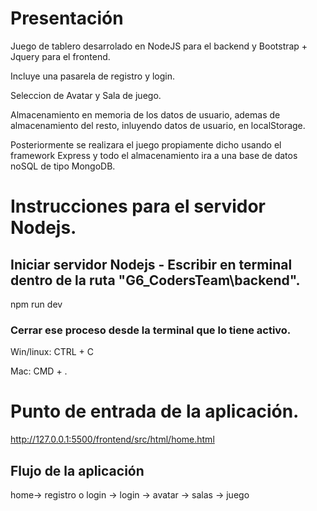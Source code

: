 # Presentación

Juego de tablero desarrolado en NodeJS para el backend y Bootstrap + Jquery para el frontend.

Incluye una pasarela de registro y login.

Seleccion de Avatar y Sala de juego.

Almacenamiento en memoria de los datos de usuario, ademas de almacenamiento del resto, inluyendo datos de usuario, en localStorage.

Posteriormente se realizara el juego propiamente dicho usando el framework Express y todo el almacenamiento ira a una
base de datos noSQL de tipo MongoDB.

# Instrucciones para el servidor Nodejs.

## Iniciar servidor Nodejs - Escribir en terminal dentro de la ruta "G6_CodersTeam\backend".

npm run dev

### Cerrar ese proceso desde la terminal que lo tiene activo.

Win/linux: CTRL + C

Mac: CMD + .

# Punto de entrada de la aplicación.

http://127.0.0.1:5500/frontend/src/html/home.html

## Flujo de la aplicación

home-> registro o login -> login -> avatar -> salas -> juego
